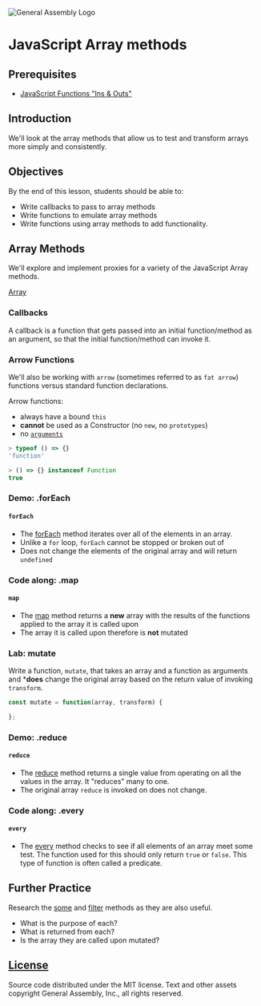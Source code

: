 ![General Assembly Logo](http://i.imgur.com/ke8USTq.png)

# JavaScript Array methods

## Prerequisites

-   [JavaScript Functions "Ins & Outs"](https://github.com/ga-wdi-boston/js-functions-ins-and-outs)

## Introduction

We'll look at the array methods that allow us to test and transform arrays more
simply and consistently.

## Objectives

By the end of this lesson, students should be able to:

-   Write callbacks to pass to array methods
-   Write functions to emulate array methods
-   Write functions using array methods to add functionality.

## Array Methods

We'll explore and implement proxies for a variety of the JavaScript Array
 methods.

[Array](https://developer.mozilla.org/en-US/docs/Web/JavaScript/Reference/Global_Objects/Array)

### Callbacks

A callback is a function that gets passed into an initial function/method as an
 argument, so that the initial function/method can invoke it.

### Arrow Functions

We'll also be working with `arrow` (sometimes referred to as `fat arrow`)
 functions versus standard function declarations.

Arrow functions:

-   always have a bound `this`
-   **cannot** be used as a Constructor (no `new`, no `prototypes`)
-   no [`arguments`](https://developer.mozilla.org/en-US/docs/Web/JavaScript/Reference/Functions/arguments)

```js
> typeof () => {}
'function'

> () => {} instanceof Function
true

```

### Demo: .forEach

#### `forEach`

-   The [forEach](https://developer.mozilla.org/en-US/docs/Web/JavaScript/Reference/Global_Objects/Array/forEach) method iterates over all of the elements in an array.
-   Unlike a `for` loop, `forEach` cannot be stopped or broken out of
-   Does not change the elements of the original array and will return
 `undefined`

### Code along: .map

#### `map`

-   The [map](https://developer.mozilla.org/en-US/docs/Web/JavaScript/Reference/Global_Objects/Array/map) method returns a **new** array with the results of the
 functions applied to the array it is called upon
-   The array it is called upon therefore is **not** mutated

### Lab: mutate

Write a function, `mutate`, that takes an array and a function as arguments and
 ***does** change the original array based on the return value of invoking
 `transform`.

```js
const mutate = function(array, transform) {

};
```

### Demo: .reduce

#### `reduce`

-   The [reduce](https://developer.mozilla.org/en-US/docs/Web/JavaScript/Reference/Global_Objects/Array/Reduce) method returns a single value from operating on all the values in the array.  It "reduces" many to one.
-   The original array `reduce` is invoked on does not change.

### Code along: .every

#### `every`

-   The [every](https://developer.mozilla.org/en-US/docs/Web/JavaScript/Reference/Global_Objects/Array/every) method checks to see if all elements of an array meet some test.  The function used for this should only return `true` or `false`.
This type of function is often called a predicate.

## Further Practice

Research the [some](https://developer.mozilla.org/en-US/docs/Web/JavaScript/Reference/Global_Objects/Array/some) and [filter](https://developer.mozilla.org/en-US/docs/Web/JavaScript/Reference/Global_Objects/Array/filter) methods as they are also useful.

-   What is the purpose of each?
-   What is returned from each?
-   Is the array they are called upon mutated?

## [License](LICENSE)

Source code distributed under the MIT license. Text and other assets copyright
General Assembly, Inc., all rights reserved.

